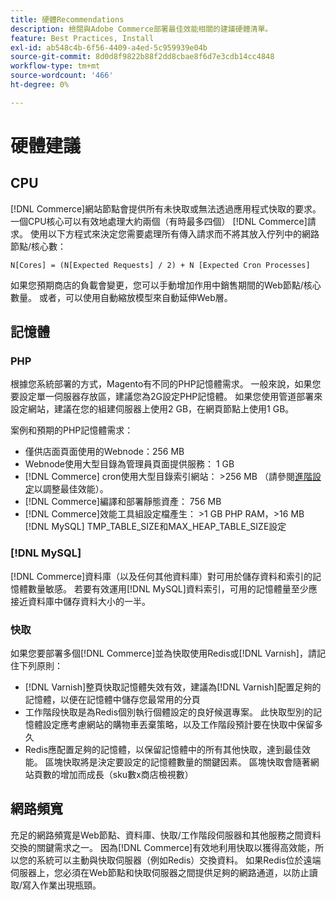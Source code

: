 ```yaml
---
title: 硬體Recommendations
description: 檢閱與Adobe Commerce部署最佳效能相關的建議硬體清單。
feature: Best Practices, Install
exl-id: ab548c4b-6f56-4409-a4ed-5c959939e04b
source-git-commit: 8d0d8f9822b88f2dd8cbae8f6d7e3cdb14cc4848
workflow-type: tm+mt
source-wordcount: '466'
ht-degree: 0%

---
```


# 硬體建議

## CPU

[!DNL Commerce]網站節點會提供所有未快取或無法透過應用程式快取的要求。 一個CPU核心可以有效地處理大約兩個（有時最多四個） [!DNL Commerce]請求。 使用以下方程式來決定您需要處理所有傳入請求而不將其放入佇列中的網路節點/核心數：

```
N[Cores] = (N[Expected Requests] / 2) + N [Expected Cron Processes]
```

如果您預期商店的負載會變更，您可以手動增加作用中銷售期間的Web節點/核心數量。 或者，可以使用自動縮放模型來自動延伸Web層。

## 記憶體

### PHP

根據您系統部署的方式，Magento有不同的PHP記憶體需求。  一般來說，如果您要設定單一伺服器存放區，建議您為2G設定PHP記憶體。  如果您使用管道部署來設定網站，建議在您的組建伺服器上使用2 GB，在網頁節點上使用1 GB。

案例和預期的PHP記憶體需求：

* 僅供店面頁面使用的Webnode：256 MB
* Webnode使用大型目錄為管理員頁面提供服務： 1 GB
* [!DNL Commerce] cron使用大型目錄索引網站： >256 MB （請參閱[進階設定](../performance/advanced-setup.md)以調整最佳效能）。
* [!DNL Commerce]編譯和部署靜態資產： 756 MB
* [!DNL Commerce]效能工具組設定檔產生： >1 GB PHP RAM，>16 MB [!DNL MySQL] TMP_TABLE_SIZE和MAX_HEAP_TABLE_SIZE設定

### [!DNL MySQL]

[!DNL Commerce]資料庫（以及任何其他資料庫）對可用於儲存資料和索引的記憶體數量敏感。 若要有效運用[!DNL MySQL]資料索引，可用的記憶體量至少應接近資料庫中儲存資料大小的一半。

### 快取

如果您要部署多個[!DNL Commerce]並為快取使用Redis或[!DNL Varnish]，請記住下列原則：

* [!DNL Varnish]整頁快取記憶體失效有效，建議為[!DNL Varnish]配置足夠的記憶體，以便在記憶體中儲存您最常用的分頁
* 工作階段快取是為Redis個別執行個體設定的良好候選專案。  此快取型別的記憶體設定應考慮網站的購物車丟棄策略，以及工作階段預計要在快取中保留多久
* Redis應配置足夠的記憶體，以保留記憶體中的所有其他快取，達到最佳效能。  區塊快取將是決定要設定的記憶體數量的關鍵因素。  區塊快取會隨著網站頁數的增加而成長（sku數x商店檢視數）

## 網路頻寬

充足的網路頻寬是Web節點、資料庫、快取/工作階段伺服器和其他服務之間資料交換的關鍵需求之一。 因為[!DNL Commerce]有效地利用快取以獲得高效能，所以您的系統可以主動與快取伺服器（例如Redis）交換資料。 如果Redis位於遠端伺服器上，您必須在Web節點和快取伺服器之間提供足夠的網路通道，以防止讀取/寫入作業出現瓶頸。
